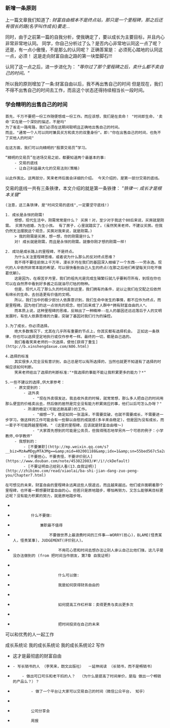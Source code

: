 ### 新增一条原则
上一篇文章我们知道了:
	*财富自由根本不是终点站，那只是一个里程碑，那之后还有很长的路(名字叫作成长)要走...*

同时，由于之前第一篇的自我分析，使我确定了，要以成长为主要目标，并且内心非常非常地认同。
同学，你自己分析过了么？是否内心非常地认同这一点了呢？
还是，有一点小傲慢，不是那么的认同呢？
正确答案是： 必须死心踏地的认同这一点，必须！ 这是走向财富自由之路的第一块垫脚石!!!

认同了这一点之后，进一步进化为：
*"等你过了那个里程碑之后，卖什么都不卖自己的时间。"*

所以我的原则增加了一条:财富自由以后，我不再出售自己的时间
但是现在，我们不得不出售自己的时间去工作，而且这个状态还得持续相当长一段时间。

### 学会精明的出售自己的时间
    首先，千万不要把一份工作随便想成一份工作。而应该想，我们是在卖命！ "时间即生命，'卖命'实在是一个深刻的描述，不是吗"
	为了省走一路弯路，我们必须在这期间聪明且正确地出售自己的时间。
	而且，"通常一个人可以同时兼具买方和卖方的双重身份"。即:"你在出售自己的时间，也免不了买他人的时间"

	在这方面，我们可以向精明的"股票交易员”学习。

	“精明的交易员”在进场交易之前，都要知道两个最基本的事:
		- 交易的底线
		- 让自己利益最大化的交易法则(策略)

	以此作类比。这两部分，笑来老师后面会详细的介绍。 今天介绍的，是第一部分交易的底线。

交易的底线一共有三条铁律，本文介绍的就是第一条铁律：
	*"铁律一: 成长才是根本关键"*
	
	(注意，这三条铁律，是"时间交易的底线",一定要坚守底线!)

	1. 成长是永恒的刚需!
		想想，现代生活中，刚需常常是什么？ 买房！对，至少对于我这个80后来说，买房就是刚需。 买房为结婚，为生小孩。 有了房子，心里就踏实了。(虽然笑来老师，不建议买房。但我仍然无法摆脱这个观念，买房对我来说，就是刚需。)
		> 我的刚需是买房，想一想，你的刚需是什么？
		对! 成长就是刚需，而且是永恒的刚需。就像你刚才想的刚需一样!

	2. 成功是成长路上的里程碑，不是终点。
		为什么关注里程碑思维，或者说为什么那么的反对终点思维？
		我不得不要往前倒上千万年，漫长岁月在我们的基因深入根植了一个东西--一劳永逸。现代的人伞依然非常本能的希望，可以很快看到自己人生的终点(在那之后他们希望每天只吃不做葛优躺)。
		这是因为，在艰苦岁月里，我们的祖先光是完成生殖繁衍就几乎要耗尽所有，到现在你也可以在自然界中看到好多酱之后就油尽灯枯的物种。
		但是，现代人花了那么久的时间走到这里，我们拥有的条件，足以让我们在交配之后依然有绵长的生命，去创造更有价值的文明。
		所以，我们当中的极少部分人依靠意识到，我们生命中发生的事情，都不应作为终点，而是里程碑。因为他们的这一点领先的观念，他们后来成了人群中*拥有财富自由的人*。
		而本质上说，这种里程碑的思维，反映出了一种精神--在人的基因还远远落后于人的文明发展时，有些人依靠思维的力量，突破了基因对我们行为的操控。

	3.为了成长，你必须选择。
		绝大多数情况下，尤其在几乎所有重要的节点上，你其实都有选择机会。 正如这一条铁律，你也可以选择坚定地执行或仅作参考一样。最终的一切，都是自己选的。
		我们看看笑来老师的一次选择，使他[获得了重生](http://b.xinshengdaxue.com/A06.html)

	4.选择的标准
		其实很多人完全没有意识到，自己总是可以有所选择的，当然也就更不知道有了选择的时候应该如何判断。
		笑来老师给出了选择的判断标准:"*我选择的事能不能让我积累更多的能力？*"

	5.一些不建议的选择,供大家参考：
		- 原文提到的：
			- 送外卖
				- "现在外卖很发达，我去收外卖的时候，就常常想，那么多人把自己的时间用那么便宜的价格卖出去，然后做的居然是完全没有能力积累效应的事，他们以后可怎么办呀？"
			- 所谓的稳定(可能还颇高薪)的工作。
				- "细想一下，稳定如同一张温床，不需要突破，也就不需要成长，不需要进一步学习。做这样的工作可能会有一些聊以自慰的成就感(多半来自稳定)，但是因为没有成长，而一辈子不可能跨越里程碑。" (这里的里程碑，应该就是财富自由哦〜)
				- "大家首先想到的可能是公务员，但我得残忍地举另外一个可悲的例子：小学教师,中学教师"
		- 我想到的：
			- [不要兼职](http://mp.weixin.qq.com/s?__biz=MzAwMDgyMTA3Mg==&amp;mid=402001188&amp;idx=1&amp;sn=55bed567c5a2a844edbecb8bcd2dab46&amp;scene=1&amp;srcid=03078Qbn5WnNUVyjQyBZkKrX#rd)
			- [不要担心，不要责怪，不要评价别人](https://www.douban.com/note/453822083/#!/i!/ckDefault)
			- [不要证明自己给别人看(13.自我证明)](http://zhibimo.com/read/xiaolai/ba-shi-jian-dang-zuo-peng-you/Chapter7.html)
				
	在可想见的未来，财富自由的里程碑永远离这些人很遥远，而且越来越远。他们或许面朝着那个里程碑，也怀着一颗想要财富自由的心。但若只是原地踏步，哪怕再努力，又怎么能够离目标更近呢？没有能力积累的努力，就是原地踏步呀。

-
-             什么不要做:
-                 兼职最不值得
-                     不要做世界上最浪费时间的三件事——WORRY(担心)，BLAME(怪责某人，怪责某事)，JUDGEMENT(评价别人)。
-                         不用花心思和时间去想办法让别人承认自己比他们强，这几乎是没办法做到的 (from 把时间当作朋友，第7章 自我证明)
-
-                         什么可以做:
-                         我是如何获得财务自由的
-
-                         如何提高工作杠杆率：卖得更贵与卖出更多次
-
-                         把时间投资在自己的未来






可以和优秀的人一起工作

成长系统论
我的成长系统论
我的成长系统论2
写作

- 这才是最彻底的财富自由
-     - 写长销书的人 （李笑来，朗文出版社）  －延伸阅读 （长销书，而不是畅销书）
-         - 做出可口可乐和老干妈的人？  （为什么是提高了时间单价，是指 做出一个畅销的产品么？）？
-             - 做了一个平台让大家可以交易自己的时间（微信公众平台， 知乎）
-
-             公司分享会
-             周报
